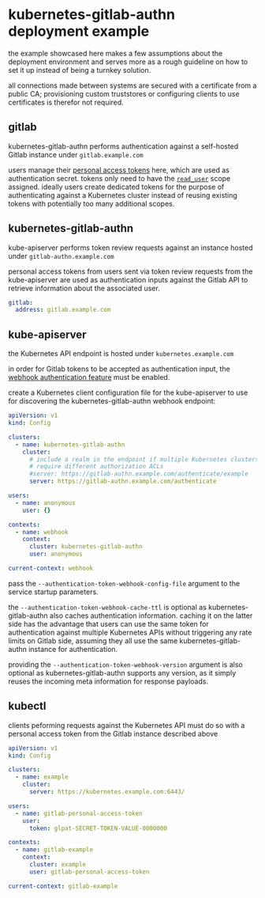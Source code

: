 # kubernetes-gitlab-authn deployment example

the example showcased here makes a few assumptions
about the deployment environment and serves more as a rough
guideline on how to set it up instead of being a turnkey solution.

all connections made between systems are secured with a certificate
from a public CA; provisioning custom truststores or configuring
clients to use certificates is therefor not required.

## gitlab

kubernetes-gitlab-authn performs authentication against a self-hosted
Gitlab instance under `gitlab.example.com`

users manage their [personal access tokens][] here, which are used as
authentication secret. tokens only need to have the [`read_user`][] scope
assigned. ideally users create dedicated tokens for the purpose of
authenticating against a Kubernetes cluster instead of reusing existing
tokens with potentially too many additional scopes.

[personal access tokens]: https://docs.gitlab.com/ee/user/profile/personal_access_tokens.html#create-a-personal-access-token
[`read_user`]: https://docs.gitlab.com/ee/user/profile/personal_access_tokens.html#create-a-personal-access-token

## kubernetes-gitlab-authn

kube-apiserver performs token review requests against an instance
hosted under `gitlab-authn.example.com`

personal access tokens from users sent via token review requests
from the kube-apiserver are used as authentication inputs against
the Gitlab API to retrieve information about the associated user.

```yaml
gitlab:
  address: gitlab.example.com
```

## kube-apiserver

the Kubernetes API endpoint is hosted under `kubernetes.example.com`

in order for Gitlab tokens to be accepted as authentication input,
the [webhook authentication feature][] must be enabled.

create a Kubernetes client configuration file for the kube-apiserver
to use for discovering the kubernetes-gitlab-authn webhook endpoint:

```yaml
apiVersion: v1
kind: Config

clusters:
  - name: kubernetes-gitlab-authn
    cluster:
      # include a realm in the endpoint if multiple Kubernetes clusters
      # require different authorization ACLs
      #server: https://gitlab-authn.example.com/authenticate/example
      server: https://gitlab-authn.example.com/authenticate

users:
  - name: anonymous
    user: {}

contexts:
  - name: webhook
    context:
      cluster: kubernetes-gitlab-authn
      user: anonymous

current-context: webhook
```

pass the `--authentication-token-webhook-config-file` argument to
the service startup parameters.

the `--authentication-token-webhook-cache-ttl` is optional as
kubernetes-gitlab-authn also caches authentication information. caching
it on the latter side has the advantage that users can use the same
token for authentication against multiple Kubernetes APIs without triggering
any rate limits on Gitlab side, assuming they all use the same kubernetes-gitlab-authn
instance for authentication.

providing the `--authentication-token-webhook-version` argument is also optional
as kubernetes-gitlab-authn supports any version, as it simply reuses the incoming
meta information for response payloads.

[webhook authentication feature]: https://kubernetes.io/docs/reference/access-authn-authz/authentication/#webhook-token-authentication

## kubectl

clients peforming requests against the Kubernetes API must do so
with a personal access token from the Gitlab instance described above

```yaml
apiVersion: v1
kind: Config

clusters:
  - name: example
    cluster:
      server: https://kubernetes.example.com:6443/

users:
  - name: gitlab-personal-access-token
    user:
      token: glpat-SECRET-TOKEN-VALUE-0000000

contexts:
  - name: gitlab-example
    context:
      cluster: example
      user: gitlab-personal-access-token

current-context: gitlab-example
```

